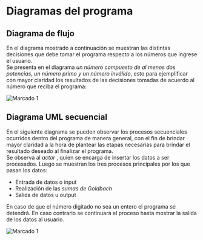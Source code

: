 [comment]: <> (Goldbach_serial diagramas v1.1 Fabio Andres Sanabria Valerin <fabio.sanabria@ucr.ac.cr>)

# Diagramas del programa

## Diagrama de flujo

En el diagrama mostrado a continuación se muestran las distintas decisiones que debe tomar el programa respecto a los números que ingrese el usuario.  
Se presenta en el diagrama *un número compuesto de al menos dos potencias, un número primo y un número inválido*, esto para ejemplificar con mayor claridad los resultados de las decisiones tomadas de acuerdo al número que reciba el programa:

![Marcado 1](/design/Diagrama_flujo.png)

## Diagrama UML secuencial

En el siguiente diagrama se pueden observar los procesos secuenciales ocurridos dentro del programa de manera general, con el fin de brindar mayor claridad a la hora de plantear las etapas necesarias para brindar el resultado deseado al finalizar el programa.  
Se observa al *actor* , quien se encarga de insertar los datos a ser procesados. Luego se muestran los tres procesos principales por los que pasan los datos:  

* Entrada de datos o input
* Realización de las *sumas de Goldbach*
* Salida de datos u output

En caso de que el número digitado no sea un entero el programa se detendrá. En caso contrario se continuará el proceso hasta mostrar la salida de los datos al usuario.

![Marcado 1](/design/Diagrama_secuencial_UML.png)
